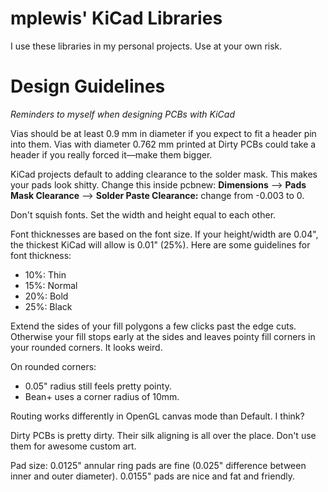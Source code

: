 # mplewis' KiCad Libraries

I use these libraries in my personal projects. Use at your own risk.

# Design Guidelines

*Reminders to myself when designing PCBs with KiCad*

Vias should be at least 0.9 mm in diameter if you expect to fit a header pin into them. Vias with diameter 0.762 mm printed at Dirty PCBs could take a header if you really forced it—make them bigger.

KiCad projects default to adding clearance to the solder mask. This makes your pads look shitty. Change this inside pcbnew: **Dimensions** –> **Pads Mask Clearance** –> **Solder Paste Clearance:** change from -0.003 to 0.

Don't squish fonts. Set the width and height equal to each other.

Font thicknesses are based on the font size. If your height/width are 0.04", the thickest KiCad will allow is 0.01" (25%). Here are some guidelines for font thickness:

* 10%: Thin
* 15%: Normal
* 20%: Bold
* 25%: Black

Extend the sides of your fill polygons a few clicks past the edge cuts. Otherwise your fill stops early at the sides and leaves pointy fill corners in your rounded corners. It looks weird.

On rounded corners:

* 0.05" radius still feels pretty pointy.
* Bean+ uses a corner radius of 10mm.

Routing works differently in OpenGL canvas mode than Default. I think?

Dirty PCBs is pretty dirty. Their silk aligning is all over the place. Don't use them for awesome custom art.

Pad size: 0.0125" annular ring pads are fine (0.025" difference between inner and outer diameter). 0.0155" pads are nice and fat and friendly.
